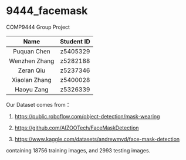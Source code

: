# 9444_facemask
COMP9444 Group Project

|     Name      | Student ID |
| :-----------: | :--------: |
|  Puquan Chen  |  z5405329  |
| Wenzhen Zhang |  z5282188  |
|   Zeran Qiu   |  z5237346  |
| Xiaolan Zhang |  z5400028  |
|  Haoyu Zang   |  z5326339  |


Our Dataset comes from：

1. https://public.roboflow.com/object-detection/mask-wearing

2. https://github.com/AIZOOTech/FaceMaskDetection

3. https://www.kaggle.com/datasets/andrewmvd/face-mask-detection

containing 18756 training images, and 2993 testing images.


